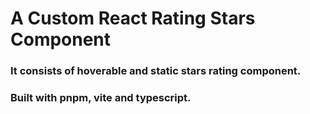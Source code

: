 # A Custom React Rating Stars Component

### It consists of hoverable and static stars rating component.

### Built with pnpm, vite and typescript.

